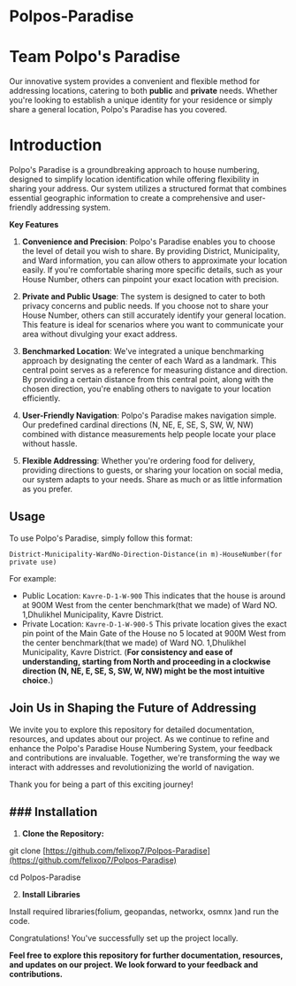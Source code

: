# Polpos-Paradise


# Team Polpo's Paradise

Our innovative system provides a convenient and flexible method for addressing locations, catering to both **public** and **private** needs. Whether you're looking to establish a unique identity for your residence or simply share a general location, Polpo's Paradise has you covered.


# **Introduction**

Polpo's Paradise is a groundbreaking approach to house numbering, designed to simplify location identification while offering flexibility in sharing your address. Our system utilizes a structured format that combines essential geographic information to create a comprehensive and user-friendly addressing system.

**Key Features**

1.  **Convenience and Precision**: Polpo's Paradise enables you to choose the level of detail you wish to share. By providing District, Municipality, and Ward information, you can allow others to approximate your location easily. If you're comfortable sharing more specific details, such as your House Number, others can pinpoint your exact location with precision.
    
2.  **Private and Public Usage**: The system is designed to cater to both privacy concerns and public needs. If you choose not to share your House Number, others can still accurately identify your general location. This feature is ideal for scenarios where you want to communicate your area without divulging your exact address.
    
3.  **Benchmarked Location**: We've integrated a unique benchmarking approach by designating the center of each Ward as a landmark. This central point serves as a reference for measuring distance and direction. By providing a certain distance from this central point, along with the chosen direction, you're enabling others to navigate to your location efficiently.
    
4.  **User-Friendly Navigation**: Polpo's Paradise makes navigation simple. Our predefined cardinal directions (N, NE, E, SE, S, SW, W, NW) combined with distance measurements help people locate your place without hassle.
    
5.  **Flexible Addressing**: Whether you're ordering food for delivery, providing directions to guests, or sharing your location on social media, our system adapts to your needs. Share as much or as little information as you prefer.

## **Usage**

To use Polpo's Paradise, simply follow this format:

`District-Municipality-WardNo-Direction-Distance(in m)-HouseNumber(for private use)`

For example:

-   Public Location: `Kavre-D-1-W-900`
This indicates that the house is around at 900M West from the center benchmark(that we made) of Ward NO. 1,Dhulikhel Municipality, Kavre District. 
-   Private Location: `Kavre-D-1-W-900-5`
This private location gives the exact pin point of the Main Gate of the House no 5 located at 900M West from the center benchmark(that we made) of Ward NO. 1,Dhulikhel Municipality, Kavre District.
(**For consistency and ease of understanding, starting from North and proceeding in a clockwise direction (N, NE, E, SE, S, SW, W, NW) might be the most intuitive choice.**)

## **Join Us in Shaping the Future of Addressing**

We invite you to explore this repository for detailed documentation, resources, and updates about our project. As we continue to refine and enhance the Polpo's Paradise House Numbering System, your feedback and contributions are invaluable. Together, we're transforming the way we interact with addresses and revolutionizing the world of navigation.

Thank you for being a part of this exciting journey!

## ### Installation

1.  **Clone the Repository:**

git clone  [https://github.com/felixop7/Polpos-Paradise](https://github.com/felixop7/Polpos-Paradise)

cd Polpos-Paradise

2.  **Install Libraries**

Install required libraries(folium, geopandas, networkx, osmnx )and run the code.

Congratulations! You've successfully set up the project locally.

**Feel free to explore this repository for further documentation, resources, and updates on our project. We look forward to your feedback and contributions.**
